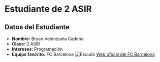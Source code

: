 # Estudiante de 2 ASIR

## Datos del Estudiante

- **Nombre:** Bryan Valenzuela Cadena
- **Clase:** 2 ASIR
- **Intereses:** Programación
- **Equipo favorito:** FC Barcelona
![Escudo](../../descarga.jpg)
[Web oficial del FC Barcelona](https://www.fcbarcelona.com)